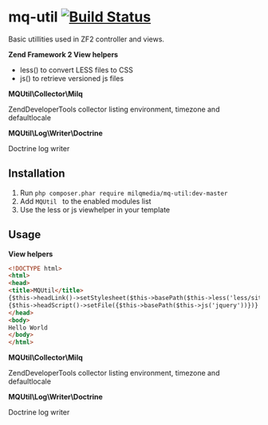 mq-util [![Build Status](https://travis-ci.org/milqmedia/mq-util.svg?branch=master)](https://travis-ci.org/milqmedia/mq-util)
=======

Basic utillities used in ZF2 controller and views.

**Zend Framework 2 View helpers**
- less() to convert LESS files to CSS
- js() to retrieve versioned js files

**MQUtil\Collector\Milq**

ZendDeveloperTools collector listing environment, timezone and defaultlocale

**MQUtil\Log\Writer\Doctrine**

Doctrine log writer

## Installation

  1. Run `php composer.phar require milqmedia/mq-util:dev-master`
  2. Add `MQUtil ` to the enabled modules list
  3. Use the less or js viewhelper in your template

## Usage

**View helpers**

```html
<!DOCTYPE html>					
<html>
<head>
<title>MQUtil</title>
{$this->headLink()->setStylesheet($this->basePath($this->less('less/site.less')))}
{$this->headScript()->setFile({$this->basePath($this->js('jquery'))})}
</head>
<body>
Hello World
</body>
</html>
```

**MQUtil\Collector\Milq**

ZendDeveloperTools collector listing environment, timezone and defaultlocale

**MQUtil\Log\Writer\Doctrine**

Doctrine log writer
